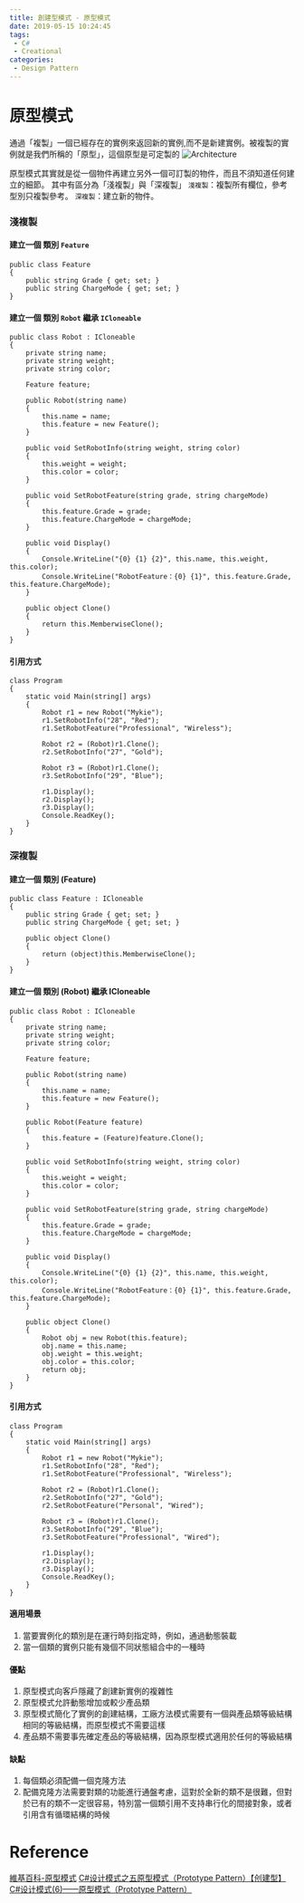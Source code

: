 ```yaml
---
title: 創建型模式 - 原型模式
date: 2019-05-15 10:24:45
tags:
 - C#
 - Creational
categories: 
 - Design Pattern
---
```


# 原型模式
通過「複製」一個已經存在的實例來返回新的實例,而不是新建實例。被複製的實例就是我們所稱的「原型」，這個原型是可定製的
![Architecture](1.png)

原型模式其實就是從一個物件再建立另外一個可訂製的物件，而且不須知道任何建立的細節。 
其中有區分為「淺複製」與「深複製」 
`淺複製`：複製所有欄位，參考型別只複製參考。 
`深複製`：建立新的物件。

### 淺複製
#### 建立一個 類別 `Feature`
    public class Feature
    {
        public string Grade { get; set; }
        public string ChargeMode { get; set; }
    }

#### 建立一個 類別 `Robot` 繼承 `ICloneable`
    public class Robot : ICloneable
    {
        private string name;
        private string weight;
        private string color;

        Feature feature;

        public Robot(string name)
        {
            this.name = name;
            this.feature = new Feature();
        }

        public void SetRobotInfo(string weight, string color)
        {
            this.weight = weight;
            this.color = color;
        }

        public void SetRobotFeature(string grade, string chargeMode)
        {
            this.feature.Grade = grade;
            this.feature.ChargeMode = chargeMode;
        }

        public void Display()
        {
            Console.WriteLine("{0} {1} {2}", this.name, this.weight, this.color);
            Console.WriteLine("RobotFeature：{0} {1}", this.feature.Grade, this.feature.ChargeMode);
        }

        public object Clone()
        {
            return this.MemberwiseClone();
        }
    }

#### 引用方式
    class Program
    {
        static void Main(string[] args)
        {
            Robot r1 = new Robot("Mykie");
            r1.SetRobotInfo("28", "Red");
            r1.SetRobotFeature("Professional", "Wireless");

            Robot r2 = (Robot)r1.Clone();
            r2.SetRobotInfo("27", "Gold");

            Robot r3 = (Robot)r1.Clone();
            r3.SetRobotInfo("29", "Blue");

            r1.Display();
            r2.Display();
            r3.Display();
            Console.ReadKey();
        }
    }

### 深複製
#### 建立一個 類別 (Feature)
    public class Feature : ICloneable
    {
        public string Grade { get; set; }
        public string ChargeMode { get; set; }

        public object Clone()
        {
            return (object)this.MemberwiseClone();
        }
    }

#### 建立一個 類別 (Robot) 繼承 ICloneable
    public class Robot : ICloneable
    {
        private string name;
        private string weight;
        private string color;

        Feature feature;

        public Robot(string name)
        {
            this.name = name;
            this.feature = new Feature();
        }

        public Robot(Feature feature)
        {
            this.feature = (Feature)feature.Clone();
        }

        public void SetRobotInfo(string weight, string color)
        {
            this.weight = weight;
            this.color = color;
        }

        public void SetRobotFeature(string grade, string chargeMode)
        {
            this.feature.Grade = grade;
            this.feature.ChargeMode = chargeMode;
        }

        public void Display()
        {
            Console.WriteLine("{0} {1} {2}", this.name, this.weight, this.color);
            Console.WriteLine("RobotFeature：{0} {1}", this.feature.Grade, this.feature.ChargeMode);
        }

        public object Clone()
        {
            Robot obj = new Robot(this.feature);
            obj.name = this.name;
            obj.weight = this.weight;
            obj.color = this.color;
            return obj;
        }
    }

#### 引用方式
    class Program
    {
        static void Main(string[] args)
        {
            Robot r1 = new Robot("Mykie");
            r1.SetRobotInfo("28", "Red");
            r1.SetRobotFeature("Professional", "Wireless");

            Robot r2 = (Robot)r1.Clone();
            r2.SetRobotInfo("27", "Gold");
            r2.SetRobotFeature("Personal", "Wired");

            Robot r3 = (Robot)r1.Clone();
            r3.SetRobotInfo("29", "Blue");
            r3.SetRobotFeature("Professional", "Wired");

            r1.Display();
            r2.Display();
            r3.Display();
            Console.ReadKey();
        }
    }

#### 適用場景
1. 當要實例化的類別是在運行時刻指定時，例如，通過動態裝載
2. 當一個類的實例只能有幾個不同狀態組合中的一種時

#### 優點
1. 原型模式向客戶隱藏了創建新實例的複雜性
2. 原型模式允許動態增加或較少產品類
3. 原型模式簡化了實例的創建結構，工廠方法模式需要有一個與產品類等級結構相同的等級結構，而原型模式不需要這樣
4. 產品類不需要事先確定產品的等級結構，因為原型模式適用於任何的等級結構

#### 缺點
1. 每個類必須配備一個克隆方法
2. 配備克隆方法需要對類的功能進行通盤考慮，這對於全新的類不是很難，但對於已有的類不一定很容易，特別當一個類引用不支持串行化的間接對象，或者引用含有循環結構的時候

# Reference
[維基百科-原型模式](https://zh.wikipedia.org/wiki/%E5%8E%9F%E5%9E%8B%E6%A8%A1%E5%BC%8F)
[C#设计模式之五原型模式（Prototype Pattern）【创建型】](https://www.cnblogs.com/PatrickLiu/p/7640873.html)
[C#设计模式(6)——原型模式（Prototype Pattern）](https://www.cnblogs.com/zhili/p/PrototypePattern.html)